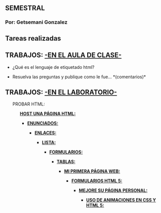 <html>
<h2>SEMESTRAL</h2>
<p/>

<h3>Por: Getsemani Gonzalez</h3>
<p/>

<h2>Tareas realizadas</h2>
<p/>

<h2>TRABAJOS: <u>-EN EL AULA DE CLASE-</u></h2>
<p/>
<ul><li>¿Qué es el lenguaje de etiquetado html?</li></ul>
<p/>
<ul><li>Resuelva las preguntas y publique como le fue... *(comentarios)*</li></ul>
<p/>


<h2>TRABAJOS: <u>-EN EL LABORATORIO-</u></h2>
<p/>
<ul>PROBAR HTML:<strong><a href="https://www.w3schools.com/code/tryit.asp?filename=G8G4420TMRC2">
<ul>HOST UNA PÁGINA HTML:<strong><a href="https://getsemani-gonzalez.github.io/About-Getsy/">
<ul><li>ENUNCIADOS:<strong><a href="https://www.w3schools.com/code/tryit.asp?filename=G8A76VU5A5XO">
<ul><li>ENLACES:<strong><a href="https://www.w3schools.com/code/tryit.asp?filename=G8G3DWMU6DNM">
<ul><li>LISTA:<strong><a href="https://www.w3schools.com/code/tryit.asp?filename=G8GBOTEWV05S">
<ul><li>FORMULARIOS:<strong><a href="https://www.w3schools.com/code/tryit.asp?filename=G8IAILCXHVEU">
<ul><li>TABLAS:<strong><a href="https://www.w3schools.com/code/tryit.asp?filename=G8PCSGJNCR1G">
<ul><li>MI PRIMERA PÁGINA WEB:<strong><a href="https://getsemani-gonzalez.github.io/About-Getsy/"> 
<ul><li>FORMULARIOS HTML 5:<strong><a href="https://getsemani-gonzalez.github.io/Formulario-de-datos/">
<ul><li>MEJORE SU PÁGINA PERSONAL:<strong><a href="https://getsemani-gonzalez.github.io/Geo-Locations/">
<ul><li>USO DE ANIMACIONES EN CSS Y HTML 5:<strong><a href="https://getsemani-gonzalez.github.io/Getsemani-GGC/">
